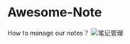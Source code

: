 # Awesome-Note
How to manage our notes？
![笔记管理](https://picture-cloud-master.oss-cn-hangzhou.aliyuncs.com/img202308022041741.jpg)
